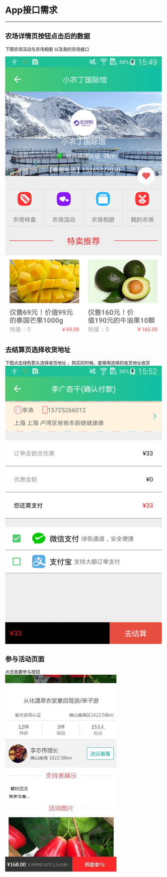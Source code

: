 # App接口需求 #

******

## 农场详情页按钮点击后的数据 ##
下图农场活动与农场相册 以及我的农场接口

![](xnd_images/1.png)

## 去结算页选择收货地址 ##
下图点击绿色箭头选择收货地址 ，购买的时候，能够用选择的收货地址收货
![](xnd_images/2.png)
## 参与活动页面 ##
点击我要参与按钮  
![](xnd_images/3.jpg)